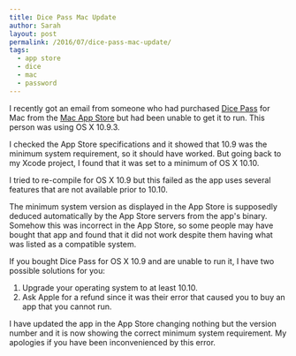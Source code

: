 ```yaml
---
title: Dice Pass Mac Update
author: Sarah
layout: post
permalink: /2016/07/dice-pass-mac-update/
tags:
  - app store
  - dice
  - mac
  - password
---
```

I recently got an email from someone who had purchased [Dice Pass][2] for Mac from the [Mac App Store][3] but had been unable to get it to run. This person was using OS X 10.9.3.

I checked the App Store specifications and it showed that 10.9 was the minimum system requirement, so it should have worked. But going back to my Xcode project, I found that it was set to a minimum of OS X 10.10.

I tried to re-compile for OS X 10.9 but this failed as the app uses several features that are not available prior to 10.10.

The minimum system version as displayed in the App Store is supposedly deduced automatically by the App Store servers from the app's binary. Somehow this was incorrect in the App Store, so some people may have bought that app and found that it did not work despite them having what was listed as a compatible system.

If you bought Dice Pass for OS X 10.9 and are unable to run it, I have two possible solutions for you:

1. Upgrade your operating system to at least 10.10.
2. Ask Apple for a refund since it was their error that caused you to buy an app that you cannot run.

I have updated the app in the App Store changing nothing but the version number and it is now showing the correct minimum system requirement. My apologies if you have been inconvenienced by this error.

[2]: /dicepass/
[3]: https://itunes.apple.com/app/dice-pass/id997688302
